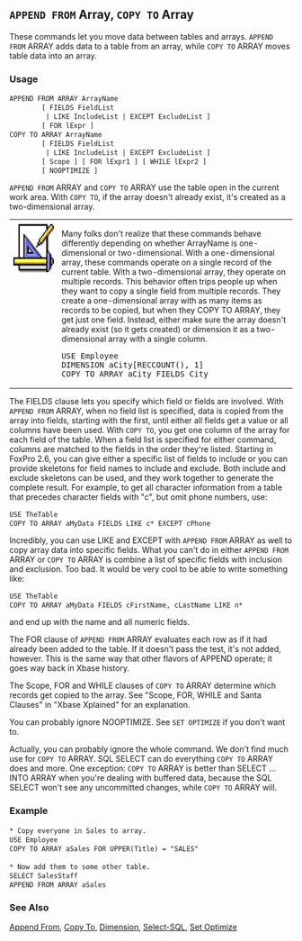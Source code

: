 ## `APPEND FROM` Array, `COPY TO` Array

These commands let you move data between tables and arrays. `APPEND FROM` ARRAY adds data to a table from an array, while `COPY TO` ARRAY moves table data into an array.

### Usage

```foxpro
APPEND FROM ARRAY ArrayName
        [ FIELDS FieldList
         | LIKE IncludeList | EXCEPT ExcludeList ]
        [ FOR lExpr ]
COPY TO ARRAY ArrayName
        [ FIELDS FieldList
         | LIKE IncludeList | EXCEPT ExcludeList ]
        [ Scope ] [ FOR lExpr1 ] [ WHILE lExpr2 ]
        [ NOOPTIMIZE ]
```

`APPEND FROM` ARRAY and `COPY TO` ARRAY use the table open in the current work area. With `COPY TO`, if the array doesn't already exist, it's created as a two-dimensional array.

<table>
<tr>
  <td width="17%" valign="top">
<img width="94" height="94" src="design.gif">
  </td>
  <td width="83%">
  <p>Many folks don't realize that these commands behave differently depending on whether ArrayName is one-dimensional or two-dimensional. With a one-dimensional array, these commands operate on a single record of the current table. With a two-dimensional array, they operate on multiple records. This behavior often trips people up when they want to copy a single field from multiple records. They create a one-dimensional array with as many items as records to be copied, but when they COPY TO ARRAY, they get just one field. Instead, either make sure the array doesn't already exist (so it gets created) or dimension it as a two-dimensional array with a single column.</p>
<pre>USE Employee
DIMENSION aCity[RECCOUNT(), 1]
COPY TO ARRAY aCity FIELDS City</pre>
  </td>
 </tr>
</table>

The FIELDS clause lets you specify which field or fields are involved. With `APPEND FROM` ARRAY, when no field list is specified, data is copied from the array into fields, starting with the first, until either all fields get a value or all columns have been used. With `COPY TO`, you get one column of the array for each field of the table. When a field list is specified for either command, columns are matched to the fields in the order they're listed. Starting in FoxPro 2.6, you can give either a specific list of fields to include or you can provide skeletons for field names to include and exclude. Both include and exclude skeletons can be used, and they work together to generate the complete result. For example, to get all character information from a table that precedes character fields with "c", but omit phone numbers, use:

```foxpro
USE TheTable
COPY TO ARRAY aMyData FIELDS LIKE c* EXCEPT cPhone
```
Incredibly, you can use LIKE and EXCEPT with `APPEND FROM` ARRAY as well to copy array data into specific fields. What you can't do in either `APPEND FROM` ARRAY or `COPY TO` ARRAY is combine a list of specific fields with inclusion and exclusion. Too bad. It would be very cool to be able to write something like:

```foxpro
USE TheTable
COPY TO ARRAY aMyData FIELDS cFirstName, cLastName LIKE n*
```
and end up with the name and all numeric fields.

The FOR clause of `APPEND FROM` ARRAY evaluates each row as if it had already been added to the table. If it doesn't pass the test, it's not added, however. This is the same way that other flavors of APPEND operate; it goes way back in Xbase history.

The Scope, FOR and WHILE clauses of `COPY TO` ARRAY determine which records get copied to the array. See "Scope, FOR, WHILE and Santa Clauses" in "Xbase Xplained" for an explanation.

You can probably ignore NOOPTIMIZE. See `SET OPTIMIZE` if you don't want to.

Actually, you can probably ignore the whole command. We don't find much use for `COPY TO` ARRAY. SQL SELECT can do everything `COPY TO` ARRAY does and more. One exception: `COPY TO` ARRAY is better than SELECT ... INTO ARRAY when you're dealing with buffered data, because the SQL SELECT won't see any uncommitted changes, while `COPY TO` ARRAY will.

### Example

```foxpro
* Copy everyone in Sales to array.
USE Employee
COPY TO ARRAY aSales FOR UPPER(Title) = "SALES"

* Now add them to some other table.
SELECT SalesStaff
APPEND FROM ARRAY aSales
```
### See Also

[Append From](s4g059.md), [Copy To](s4g059.md), [Dimension](s4g218.md), [Select-SQL](s4g088.md), [Set Optimize](s4g095.md)